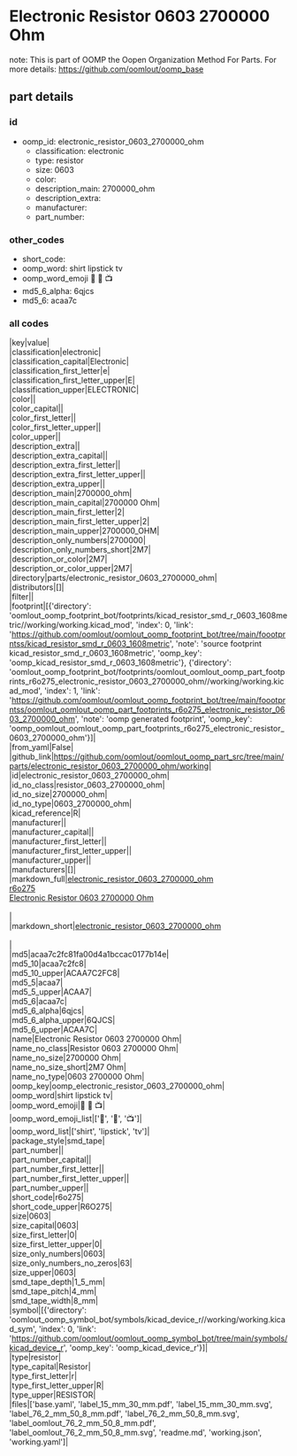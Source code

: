 # Electronic Resistor 0603 2700000 Ohm  

note: This is part of OOMP the Oopen Organization Method For Parts. For more details: https://github.com/oomlout/oomp_base

##  part details





### id
* oomp_id: electronic_resistor_0603_2700000_ohm
  * classification: electronic
  * type: resistor
  * size: 0603
  * color: 
  * description_main: 2700000_ohm
  * description_extra: 
  * manufacturer: 
  * part_number: 

### other_codes
* short_code: 
* oomp_word: shirt lipstick tv
* oomp_word_emoji :shirt: :lipstick: :tv:
* md5_6_alpha: 6qjcs
* md5_6: acaa7c

### all codes 
|key|value|  
|classification|electronic|  
|classification_capital|Electronic|  
|classification_first_letter|e|  
|classification_first_letter_upper|E|  
|classification_upper|ELECTRONIC|  
|color||  
|color_capital||  
|color_first_letter||  
|color_first_letter_upper||  
|color_upper||  
|description_extra||  
|description_extra_capital||  
|description_extra_first_letter||  
|description_extra_first_letter_upper||  
|description_extra_upper||  
|description_main|2700000_ohm|  
|description_main_capital|2700000 Ohm|  
|description_main_first_letter|2|  
|description_main_first_letter_upper|2|  
|description_main_upper|2700000_OHM|  
|description_only_numbers|2700000|  
|description_only_numbers_short|2M7|  
|description_or_color|2M7|  
|description_or_color_upper|2M7|  
|directory|parts/electronic_resistor_0603_2700000_ohm|  
|distributors|[]|  
|filter||  
|footprint|[{'directory': 'oomlout_oomp_footprint_bot/footprints/kicad_resistor_smd_r_0603_1608metric//working/working.kicad_mod', 'index': 0, 'link': 'https://github.com/oomlout/oomlout_oomp_footprint_bot/tree/main/foootprntss/kicad_resistor_smd_r_0603_1608metric', 'note': 'source footprint kicad_resistor_smd_r_0603_1608metric', 'oomp_key': 'oomp_kicad_resistor_smd_r_0603_1608metric'}, {'directory': 'oomlout_oomp_footprint_bot/footprints/oomlout_oomlout_oomp_part_footprints_r6o275_electronic_resistor_0603_2700000_ohm//working/working.kicad_mod', 'index': 1, 'link': 'https://github.com/oomlout/oomlout_oomp_footprint_bot/tree/main/foootprntss/oomlout_oomlout_oomp_part_footprints_r6o275_electronic_resistor_0603_2700000_ohm', 'note': 'oomp generated footprint', 'oomp_key': 'oomp_oomlout_oomlout_oomp_part_footprints_r6o275_electronic_resistor_0603_2700000_ohm'}]|  
|from_yaml|False|  
|github_link|https://github.com/oomlout/oomlout_oomp_part_src/tree/main/parts/electronic_resistor_0603_2700000_ohm/working|  
|id|electronic_resistor_0603_2700000_ohm|  
|id_no_class|resistor_0603_2700000_ohm|  
|id_no_size|2700000_ohm|  
|id_no_type|0603_2700000_ohm|  
|kicad_reference|R|  
|manufacturer||  
|manufacturer_capital||  
|manufacturer_first_letter||  
|manufacturer_first_letter_upper||  
|manufacturer_upper||  
|manufacturers|[]|  
|markdown_full|[electronic_resistor_0603_2700000_ohm](https://github.com/oomlout/oomlout_oomp_part_src/tree/main/parts/electronic_resistor_0603_2700000_ohm/working)<br>[r6o275](https://github.com/oomlout/oomlout_oomp_part_src/tree/main/parts/electronic_resistor_0603_2700000_ohm/working)<br>[Electronic Resistor 0603 2700000 Ohm](https://github.com/oomlout/oomlout_oomp_part_src/tree/main/parts/electronic_resistor_0603_2700000_ohm/working)<br><br>|  
|markdown_short|[electronic_resistor_0603_2700000_ohm](https://github.com/oomlout/oomlout_oomp_part_src/tree/main/parts/electronic_resistor_0603_2700000_ohm/working)<br><br>|  
|md5|acaa7c2fc81fa00d4a1bccac0177b14e|  
|md5_10|acaa7c2fc8|  
|md5_10_upper|ACAA7C2FC8|  
|md5_5|acaa7|  
|md5_5_upper|ACAA7|  
|md5_6|acaa7c|  
|md5_6_alpha|6qjcs|  
|md5_6_alpha_upper|6QJCS|  
|md5_6_upper|ACAA7C|  
|name|Electronic Resistor 0603 2700000 Ohm|  
|name_no_class|Resistor 0603 2700000 Ohm|  
|name_no_size|2700000 Ohm|  
|name_no_size_short|2M7 Ohm|  
|name_no_type|0603 2700000 Ohm|  
|oomp_key|oomp_electronic_resistor_0603_2700000_ohm|  
|oomp_word|shirt lipstick tv|  
|oomp_word_emoji|:shirt: :lipstick: :tv:|  
|oomp_word_emoji_list|[':shirt:', ':lipstick:', ':tv:']|  
|oomp_word_list|['shirt', 'lipstick', 'tv']|  
|package_style|smd_tape|  
|part_number||  
|part_number_capital||  
|part_number_first_letter||  
|part_number_first_letter_upper||  
|part_number_upper||  
|short_code|r6o275|  
|short_code_upper|R6O275|  
|size|0603|  
|size_capital|0603|  
|size_first_letter|0|  
|size_first_letter_upper|0|  
|size_only_numbers|0603|  
|size_only_numbers_no_zeros|63|  
|size_upper|0603|  
|smd_tape_depth|1_5_mm|  
|smd_tape_pitch|4_mm|  
|smd_tape_width|8_mm|  
|symbol|[{'directory': 'oomlout_oomp_symbol_bot/symbols/kicad_device_r//working/working.kicad_sym', 'index': 0, 'link': 'https://github.com/oomlout/oomlout_oomp_symbol_bot/tree/main/symbols/kicad_device_r', 'oomp_key': 'oomp_kicad_device_r'}]|  
|type|resistor|  
|type_capital|Resistor|  
|type_first_letter|r|  
|type_first_letter_upper|R|  
|type_upper|RESISTOR|  
|files|['base.yaml', 'label_15_mm_30_mm.pdf', 'label_15_mm_30_mm.svg', 'label_76_2_mm_50_8_mm.pdf', 'label_76_2_mm_50_8_mm.svg', 'label_oomlout_76_2_mm_50_8_mm.pdf', 'label_oomlout_76_2_mm_50_8_mm.svg', 'readme.md', 'working.json', 'working.yaml']|  
